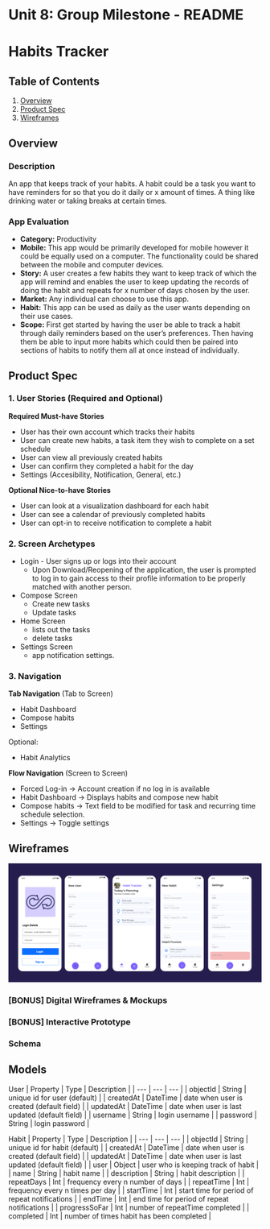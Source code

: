 Unit 8: Group Milestone - README
===

# Habits Tracker

## Table of Contents
1. [Overview](#Overview)
1. [Product Spec](#Product-Spec)
1. [Wireframes](#Wireframes)

## Overview
### Description
An app that keeps track of your habits. A habit could be a task you want to have reminders for so that you do it daily or x amount of times. A thing like drinking water or taking breaks at certain times.

### App Evaluation
- **Category:** Productivity
- **Mobile:** This app would be primarily developed for mobile however it could be equally used on a computer. The functionality could be shared between the mobile and computer devices.
- **Story:** A user creates a few habits they want to keep track of which the app will remind and enables the user to keep updating the records of doing the habit and repeats for x number of days chosen by the user.
- **Market:** Any individual can choose to use this app.
- **Habit:** This app can be used as daily as the user wants depending on their use cases.
- **Scope:** First get started by having the user be able to track a habit through daily reminders based on the user’s preferences. Then having them be able to input more habits which could then be paired into sections of habits to notify them all at once instead of individually.
## Product Spec
### 1. User Stories (Required and Optional)

**Required Must-have Stories**

* User has their own account which tracks their habits
* User can create new habits, a task item they wish to complete on a set schedule
* User can view all previously created habits
* User can confirm they completed a habit for the day
* Settings (Accesibility, Notification, General, etc.)

**Optional Nice-to-have Stories**

* User can look at a visualization dashboard for each habit
* User can see a calendar of previously completed habits
* User can opt-in to receive notification to complete a habit

### 2. Screen Archetypes

* Login - User signs up or logs into their account
   * Upon Download/Reopening of the application, the user is prompted to log in to gain access to their profile information to be properly matched with another person. 
* Compose Screen
   * Create new tasks
   * Update tasks
* Home Screen
   * lists out the tasks
   * delete tasks
* Settings Screen
   * app notification settings.

### 3. Navigation

**Tab Navigation** (Tab to Screen)

* Habit Dashboard
* Compose habits
* Settings

Optional:
* Habit Analytics

**Flow Navigation** (Screen to Screen)
* Forced Log-in -> Account creation if no log in is available
* Habit Dashboard -> Displays habits and compose new habit
* Compose habits -> Text field to be modified for task and recurring time schedule selection. 
* Settings -> Toggle settings


## Wireframes
<img src="https://github.com/YueLi1996/Habits-Tracker/blob/bf938a8d460bee552b34f2db58bbab0031d19fe5/HabitTrackerWireFrame.png" width="1000">

### [BONUS] Digital Wireframes & Mockups

### [BONUS] Interactive Prototype

### Schema
## Models
User
| Property | Type | Description |
| --- | --- | --- |
| objectId | String | unique id for user (default) |
| createdAt | DateTime | date when user is created (default field) |
| updatedAt | DateTime | date when user is last updated (default field) |
| username | String | login username |
| password | String | login password |

Habit
| Property | Type | Description |
| --- | --- | --- |
| objectId | String | unique id for habit (default) |
| createdAt | DateTime | date when user is created (default field) |
| updatedAt | DateTime | date when user is last updated (default field) |
| user | Object | user who is keeping track of habit |
| name | String | habit name |
| description | String | habit description |
| repeatDays | Int | frequency every n number of days |
| repeatTime | Int | frequency every n times per day |
| startTime | Int | start time for period of repeat notifications |
| endTime | Int | end time for period of repeat notifications |
| progressSoFar | Int | number of repeatTime completed |
| completed | Int | number of times habit has been completed |

